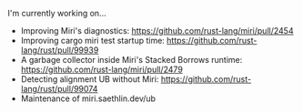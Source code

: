 I'm currently working on...
* Improving Miri's diagnostics: https://github.com/rust-lang/miri/pull/2454
* Improving cargo miri test startup time: https://github.com/rust-lang/rust/pull/99939
* A garbage collector inside Miri's Stacked Borrows runtime: https://github.com/rust-lang/miri/pull/2479
* Detecting alignment UB without Miri: https://github.com/rust-lang/rust/pull/99074
* Maintenance of miri.saethlin.dev/ub
